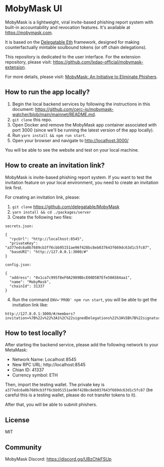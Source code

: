# MobyMask UI

MobyMask is a lightweight, viral invite-based phishing report system with built-in accountability and revocation features. It's available at <https://mobymask.com>.

It is based on the [Delegatable Eth](https://github.com/danfinlay/delegatable-eth) framework, designed for making counterfactually mintable soulbound tokens (or off chain delegations).

This repository is dedicated to the user interface. For the extension repository, please visit: <https://github.com/lxdao-official/mobymask-extension>.

For more details, please visit: [MobyMask: An Initiative to Eliminate Phishers](https://mirror.xyz/0x55e2780588aa5000F464f700D2676fD0a22Ee160/8whNch3m5KMzeo6g5eblcXMMplPf8UpW228cSh3nmzg).

## How to run the app locally?

1. Begin the local backend services by following the instructions in this document: <https://github.com/cerc-io/mobymask-watcher/blob/main/mainnet/README.md>.
2. `git clone` this repo.
3. Open Docker and remove the MobyMask app container associated with port 3000 (since we'll be running the latest version of the app locally).
4. Run `yarn install && npm run start`.
5. Open your browser and navigate to <http://localhost:3000/>

You will be able to see the website and test on your local machine.

## How to create an invitation link?

MobyMask is invite-based phishing report system. If you want to test the invitation feature on your local environment, you need to create an invitation link first.

For creating an invitation link, please:

1. `git clone` https://github.com/delegatable/MobyMask
2. `yarn install && cd ./packages/server`
3. Create the following two files:

```
secrets.json:

{
  "rpcUrl": "http://localhost:8545",
  "privateKey": "a377edc6a0b7689cb3ff6cbb95151ae96f428bc8eb037643f669dc63d1c5fc87",
  "baseURI": "http://127.0.0.1:3000/#"
}

config.json:

{
  "address": "0x1ca7c995f8eF0A2989BbcE08D5B7Efe50A584aa1",
  "name": "MobyMask",
  "chainId": 31337
}
```

4. Run the command `ENV='PROD' npm run start`, you will be able to get the invitation link like:

```
http://127.0.0.1:3000/#/members?invitation=%7B%22v%22%3A1%2C%22signedDelegations%22%3A%5B%7B%22signature%22%3A%220x1202b99fec963ddcf0aaea739f755bd6367ff2aada6bfa7a4efb476b64f1a3f729bd6ae19294ceda5bb7da10e7df9f52d717c0c77a6ef14074e9dfeab270a96f1c%22%2C%22delegation%22%3A%7B%22delegate%22%3A%220x403CA2Dac603edA1f7698230326Aa16f0b462B61%22%2C%22authority%22%3A%220x0000000000000000000000000000000000000000000000000000000000000000%22%2C%22caveats%22%3A%5B%7B%22enforcer%22%3A%220xBB9dB86eA37760019901CF2aDd0a15421a143CeA%22%2C%22terms%22%3A%220x0000000000000000000000000000000000000000000000000000000000000000%22%7D%5D%7D%7D%5D%2C%22key%22%3A%220xe7906ae273b283761a0fa8273d8db8f14711ba60fe97480726f66b883f823c84%22%7D
```

## How to test locally?

After starting the backend service, please add the following network to your MetaMask:

- Network Name: Localhost 8545
- New RPC URL: http://localhost:8545
- Chian ID: 41337
- Currency symbol: ETH

Then, import the testing wallet. The private key is `a377edc6a0b7689cb3ff6cbb95151ae96f428bc8eb037643f669dc63d1c5fc87` (be careful this is a testing wallet, please do not transfer tokens to it).

After that, you will be able to submit phishers.

## License

MIT

## Community

MobyMask Discord: <https://discord.gg/UBzChkFSUp>
